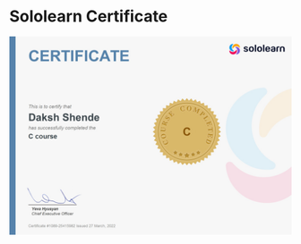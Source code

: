 # Sololearn Certificate

![](https://github.com/DakshShende/Stepin_Personal_Ledger_Book/blob/main/0_Certificates/Sololearn.jpg)
